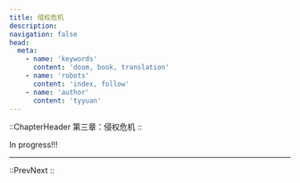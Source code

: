 ```yaml
---
title: 侵权危机
description:
navigation: false
head:
  meta:
    - name: 'keywords'
      content: 'doom, book, translation'
    - name: 'robots'
      content: 'index, follow'
    - name: 'author'
      content: 'tyyuan'
---
```


::ChapterHeader
第三章：侵权危机
::

In progress!!!

---

::PrevNext
::

[mgb]: https://en.wikipedia.org/wiki/MG_MGB